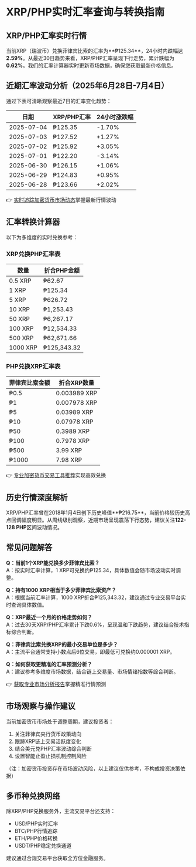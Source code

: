 # XRP/PHP实时汇率查询与转换指南

## XRP/PHP汇率实时行情
当前XRP（瑞波币）兑换菲律宾比索的汇率为**₱125.34**，24小时内跌幅达**2.59%**。从最近30日趋势来看，XRP/PHP汇率呈现下行走势，累计跌幅为**0.62%**。我们的汇率计算器实时更新市场数据，确保您获取最新价格信息。

## 近期汇率波动分析（2025年6月28日-7月4日）
通过下表可清晰观察最近7日的汇率变化趋势：

| 日期       | XRP/PHP汇率 | 24小时涨跌幅 |
|------------|-------------|--------------|
| 2025-07-04 | ₱125.35     | -1.70%       |
| 2025-07-03 | ₱127.52     | +1.27%       |
| 2025-07-02 | ₱125.92     | +3.05%       |
| 2025-07-01 | ₱122.20     | -3.14%       |
| 2025-06-30 | ₱126.15     | +1.06%       |
| 2025-06-29 | ₱124.83     | +0.95%       |
| 2025-06-28 | ₱123.66     | +2.02%       |

👉 [实时追踪加密货币市场动态](https://bit.ly/okx_welcome)掌握最新行情波动

## 汇率转换计算器
以下为多维度的实时兑换参考：

### XRP兑换PHP汇率表
| 数量        | 折合PHP金额 |
|-------------|-------------|
| 0.5 XRP     | ₱62.67      |
| 1 XRP       | ₱125.34     |
| 5 XRP       | ₱626.72     |
| 10 XRP      | ₱1,253.43   |
| 50 XRP      | ₱6,267.17   |
| 100 XRP     | ₱12,534.33  |
| 500 XRP     | ₱62,671.66  |
| 1000 XRP    | ₱125,343.32 |

### PHP兑换XRP汇率表
| 菲律宾比索金额 | 折合XRP数量 |
|----------------|-------------|
| ₱0.5           | 0.003989 XRP |
| ₱1             | 0.007978 XRP |
| ₱5             | 0.03989 XRP  |
| ₱10            | 0.07978 XRP  |
| ₱50            | 0.3989 XRP   |
| ₱100           | 0.7978 XRP   |
| ₱500           | 3.99 XRP     |
| ₱1000          | 7.98 XRP     |

👉 [专业加密货币交易工具推荐](https://bit.ly/okx_welcome)实现高效兑换

## 历史行情深度解析
XRP/PHP汇率曾在2018年1月4日创下历史峰值**₱216.75**，当前价格较历史高点回调幅度明显。从周线级别观察，近期市场呈现震荡下行态势，建议关注**122-128 PHP**区间波动情况。

## 常见问题解答
**Q：当前1个XRP能兑换多少菲律宾比索？**  
A：按实时汇率计算，1 XRP可兑换约₱125.34，具体数值会随市场波动实时调整。

**Q：持有1000 XRP相当于多少菲律宾比索资产？**  
A：根据当前汇率计算，1000 XRP折合₱125,343.32，建议通过专业交易平台实时查询具体数值。

**Q：XRP最近一个月的价格走势如何？**  
A：过去30天XRP/PHP汇率累计下跌0.6%，呈现温和下跌趋势，建议结合技术指标综合判断。

**Q：菲律宾比索兑换XRP的最小交易单位是多少？**  
A：主流平台通常支持小数点后6位交易，即最低可兑换约0.000001 XRP。

**Q：如何获取更精准的汇率预测分析？**  
A：建议参考多维度市场数据，结合链上交易量、市场情绪指数等综合判断。

👉 [获取专业市场分析报告](https://bit.ly/okx_welcome)掌握精准行情预测

## 市场观察与操作建议
当前加密货币市场处于调整周期，建议投资者：
1. 关注菲律宾央行货币政策动向
2. 跟踪XRP链上交易活跃度变化
3. 结合美元兑PHP汇率波动综合判断
4. 设置智能止盈止损机制控制风险

（注：加密货币投资存在市场波动风险，以上建议仅供参考，不构成投资决策依据）

## 多币种兑换网络
除XRP/PHP兑换服务外，主流交易平台还支持：
- USD/PHP实时汇率
- BTC/PHP行情追踪
- ETH/PHP价格转换
- USDT/PHP稳定兑换通道

建议通过合规交易平台获取全方位金融服务。